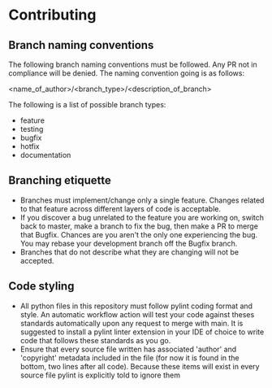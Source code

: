 # Contributing

## Branch naming conventions

The following branch naming conventions must be followed. Any PR not in compliance will be denied. The naming convention going is as follows:

<name_of_author>/<branch_type>/<description_of_branch>

The following is a list of possible branch types:

- feature
- testing
- bugfix
- hotfix
- documentation

## Branching etiquette

- Branches must implement/change only a single feature. Changes related to that feature across different layers of code is acceptable.
- If you discover a bug unrelated to the feature you are working on, switch back to master, make a branch to fix the bug, then make a PR to merge that Bugfix. Chances are you aren't the only one experiencing the bug. You may rebase your development branch off the Bugfix branch.
- Branches that do not describe what they are changing will not be accepted.

## Code styling

- All python files in this repository must follow pylint coding format and style. An automatic workflow action will test your code against theses standards automatically upon any request to merge with main. It is suggested to install a pylint linter extension in your IDE of choice to write code that follows these standards as you go.
- Ensure that every source file written has associated 'author' and 'copyright' metadata included in the file (for now it is found in the bottom, two lines after all code). Because these items will exist in every source file pylint is explicitly told to ignore them
